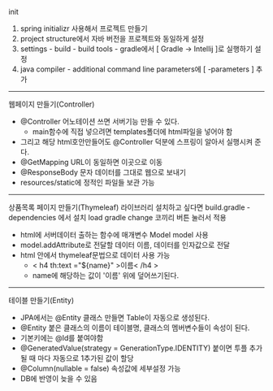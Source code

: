 init
1. spring initializr 사용해서 프로젝트 만들기
2. project structure에서 자바 버전을 프로젝트와 동일하게 설정
3. settings - build - build tools - gradle에서 [ Gradle -> Intellij ]로 실행하기 설정
4. java compiler - additional command line parameters에 [ -parameters ] 추가
---
웹페이지 만들기(Controller)
- @Controller 어노테이션 쓰면 서버기능 만들 수 있다.
  - main함수에 직접 넣으려면 templates폴더에 html파일을 넣어야 함
- 그리고 해당 html호안만들어도 @Controller 덕분에 스프링이 알아서 실행시켜 준다.
- @GetMapping URL이 동일하면 이곳으로 이동
- @ResponseBody 문자 데이터를 그대로 웹으로 보내기
- resources/static에 정적인 파일들 보관 가능

---
상품목록 페이지 만들기(Thymeleaf)
라이브러리 설치하고 싶다면 build.gradle - dependencies 에서 설치
load gradle change 코끼리 버튼 눌러서 적용

- html에 서버데이터 출하는 함수에 매개변수 Model model 사용
- model.addAttribute로 전달할 데이터 이름, 데이터를 인자값으로 전달
- html 안에서 thymeleaf문법으로 데이터 사용 가능
  - < h4 th:text ="${name}" >이름< /h4 >
  - name에 해당하는 값이 '이름' 위에 덮어쓰기된다.

---
테이블 만들기(Entity)
- JPA에서는 @Entity 클래스 만들면 Table이 자동으로 생성된다.
- @Entity 붙은 클래스의 이름이 테이블명, 클래스의 멤버변수들이 속성이 된다.
- 기본키에는 @Id를 붙여야함
- @GeneratedValue(strategy = GenerationType.IDENTITY) 붙이면 투플 추가될 때 마다 자동으로 1추가된 값이 할당
- @Column(nullable = false) 속성값에 세부설정 가능
- DB에 반영이 늦을 수 있음